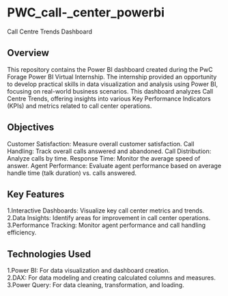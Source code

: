 # PWC_call-_center_powerbi
Call Centre Trends Dashboard

## Overview
This repository contains the Power BI dashboard created during the PwC Forage Power BI Virtual Internship. The internship provided an opportunity to develop practical skills in data visualization and analysis using Power BI, focusing on real-world business scenarios. This dashboard analyzes Call Centre Trends, offering insights into various Key Performance Indicators (KPIs) and metrics related to call center operations.

## Objectives
Customer Satisfaction: Measure overall customer satisfaction.
Call Handling: Track overall calls answered and abandoned.
Call Distribution: Analyze calls by time.
Response Time: Monitor the average speed of answer.
Agent Performance: Evaluate agent performance based on average handle time (talk duration) vs. calls answered.

## Key Features
1.Interactive Dashboards: Visualize key call center metrics and trends.
2.Data Insights: Identify areas for improvement in call center operations.
3.Performance Tracking: Monitor agent performance and call handling efficiency.

## Technologies Used
1.Power BI: For data visualization and dashboard creation.                                                                                                                                                             
2.DAX: For data modeling and creating calculated columns and measures.
3.Power Query: For data cleaning, transformation, and loading.

